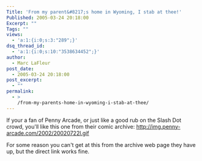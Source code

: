 ```yaml
---
Title: 'From my parent&#8217;s home in Wyoming, I stab at thee!'
Published: 2005-03-24 20:18:00
Excerpt: ""
Tags: ""
views:
  - 'a:1:{i:0;s:3:"289";}'
dsq_thread_id:
  - 'a:1:{i:0;s:10:"3538634452";}'
author:
  - Marc LaFleur
post_date:
  - 2005-03-24 20:18:00
post_excerpt:
  - ""
permalink:
  - >
    /from-my-parents-home-in-wyoming-i-stab-at-thee/
---
```

<p>If your a fan of Penny Arcade, or just like a good rub on the Slash Dot crowd, you'll like this one from their comic archive: <a href="http://img.penny-arcade.com/2002/20020722l.gif">http://img.penny-arcade.com/2002/20020722l.gif</a></p> <p>For some reason you can't get at this from the archive web page they have up, but the direct link works fine. </p>